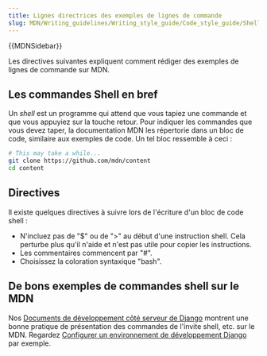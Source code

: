 ```yaml
---
title: Lignes directrices des exemples de lignes de commande
slug: MDN/Writing_guidelines/Writing_style_guide/Code_style_guide/Shell
---
```


{{MDNSidebar}}

Les directives suivantes expliquent comment rédiger des exemples de lignes de commande sur MDN.

## Les commandes Shell en bref

Un _shell_ est un programme qui attend que vous tapiez une commande et que vous appuyiez sur la touche retour. Pour indiquer les commandes que vous devez taper, la documentation MDN les répertorie dans un bloc de code, similaire aux exemples de code. Un tel bloc ressemble à ceci :

```bash example-good
# This may take a while...
git clone https://github.com/mdn/content
cd content
```

## Directives

Il existe quelques directives à suivre lors de l'écriture d'un bloc de code shell :

- N'incluez pas de "$" ou de ">" au début d'une instruction shell. Cela perturbe plus qu'il n'aide et n'est pas utile pour copier les instructions.
- Les commentaires commencent par "#".
- Choisissez la coloration syntaxique "bash".

## De bons exemples de commandes shell sur le MDN

Nos [Documents de développement côté serveur de Django](/fr/docs/Learn/Server-side/Django) montrent une bonne pratique de présentation des commandes de l'invite shell, etc. sur le MDN. Regardez [Configurer un environnement de développement Django](/fr/docs/Learn/Server-side/Django/development_environment) par exemple.
